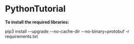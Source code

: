 # PythonTutorial

**To install the required libraries:**

pip3 install --upgrade --no-cache-dir --no-binary=protobuf -r requirements.txt
